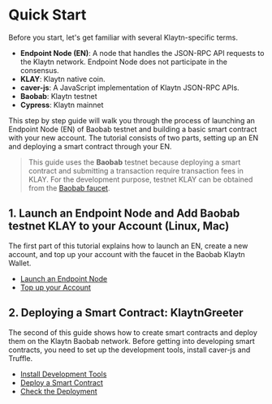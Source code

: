 # Quick Start <a id="quick-start"></a>

Before you start, let's get familiar with several Klaytn-specific terms.

* **Endpoint Node \(EN\)**: A node that handles the JSON-RPC API requests to the Klaytn network. Endpoint Node does not participate in the consensus.
* **KLAY**: Klaytn native coin.
* **caver-js**: A JavaScript implementation of Klaytn JSON-RPC APIs.
* **Baobab**: Klaytn testnet
* **Cypress**: Klaytn mainnet

This step by step guide will walk you through the process of launching an Endpoint Node \(EN\) of Baobab testnet and building a basic smart contract with your new account. The tutorial consists of two parts, setting up an EN and deploying a smart contract through your EN.

> This guide uses the **Baobab** testnet because deploying a smart contract and submitting a transaction require transaction fees in KLAY. For the development purpose, testnet KLAY can be obtained from the [Baobab faucet](https://baobab.wallet.klaytn.com/faucet).

## 1. Launch an Endpoint Node and Add Baobab testnet KLAY to your Account \(Linux, Mac\) <a id="1-launch-an-endpoint-node-and-add-baobab-testnet-klay-to-your-account-linux-mac"></a>

The first part of this tutorial explains how to launch an EN, create a new account, and top up your account with the faucet in the Baobab Klaytn Wallet.

* [Launch an Endpoint Node](launch-an-en.md)
* [Top up your Account](top-up-your-account.md)

## 2. Deploying a Smart Contract: KlaytnGreeter <a id="2-deploying-a-smart-contract-klaytngreeter"></a>

The second of this guide shows how to create smart contracts and deploy them on the Klaytn Baobab network. Before getting into developing smart contracts, you need to set up the development tools, install caver-js and Truffle.

* [Install Development Tools](install-development-tools.md)
* [Deploy a Smart Contract](deploy-a-smart-contract.md)
* [Check the Deployment](check-the-deployment.md)

